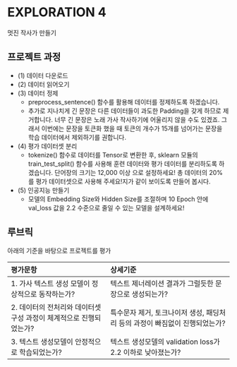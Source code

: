 # EXPLORATION 4
멋진 작사가 만들기


## 프로젝트 과정

- (1) 데이터 다운로드
- (2) 데이터 읽어오기
- (3) 데이터 정제
  - preprocess_sentence() 함수를 활용해 데이터를 정제하도록 하겠습니다. 
  - 추가로 지나치게 긴 문장은 다른 데이터들이 과도한 Padding을 갖게 하므로 제거합니다. 너무 긴 문장은 노래 가사 작사하기에 어울리지 않을 수도 있겠죠. 그래서 이번에는 문장을 토큰화 했을 때 토큰의 개수가 15개를 넘어가는 문장을 학습 데이터에서 제외하기를 권합니다.
- (4) 평가 데이터셋 분리
  - tokenize() 함수로 데이터를 Tensor로 변환한 후, sklearn 모듈의 train_test_split() 함수를 사용해 훈련 데이터와 평가 데이터를 분리하도록 하겠습니다. 단어장의 크기는 12,000 이상 으로 설정하세요! 총 데이터의 20% 를 평가 데이터셋으로 사용해 주세요!지가 같이 보이도록 만들어 봅시다.
- (5) 인공지능 만들기
  - 모델의 Embedding Size와 Hidden Size를 조절하며 10 Epoch 안에 val_loss 값을 2.2 수준으로 줄일 수 있는 모델을 설계하세요!

## 루브릭
아래의 기준을 바탕으로 프로젝트를 평가

| 평가문항                                                     | 상세기준                                                     |
| :----------------------------------------------------------- | :----------------------------------------------------------- |
| 1. 가사 텍스트 생성 모델이 정상적으로 동작하는가?| 텍스트 제너레이션 결과가 그럴듯한 문장으로 생성되는가?|
| 2. 데이터의 전처리와 데이터셋 구성 과정이 체계적으로 진행되었는가?| 특수문자 제거, 토크나이저 생성, 패딩처리 등의 과정이 빠짐없이 진행되었는가? |
| 3. 텍스트 생성모델이 안정적으로 학습되었는가? | 텍스트 생성모델의 validation loss가 2.2 이하로 낮아졌는가? |